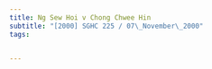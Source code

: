 ```yaml
---
title: Ng Sew Hoi v Chong Chwee Hin 
subtitle: "[2000] SGHC 225 / 07\_November\_2000"
tags:


---
```


